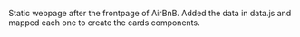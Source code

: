 Static webpage after the frontpage of AirBnB. Added the data in data.js and mapped each one to create the cards components.
